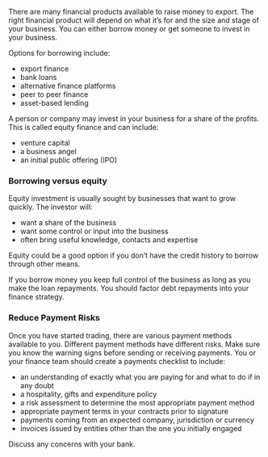 There are many financial products available to raise money to export. The right financial product will depend on what it&rsquo;s for and the size and stage of your business. You can either borrow money or get someone to invest in your business.

Options for borrowing include:

* export finance
* bank loans
* alternative finance platforms
* peer to peer finance
* asset-based lending

A person or company may invest in your business for a share of the profits. This is called equity finance and can include:

* venture capital
* a business angel
* an initial public offering (IPO)

### Borrowing versus equity

Equity investment is usually sought by businesses that want to grow quickly. The investor will:

* want a share of the business
* want some control or input into the business
* often bring useful knowledge, contacts and expertise

Equity could be a good option if you don&rsquo;t have the credit history to borrow through other means.

If you borrow money you keep full control of the business as long as you make the loan repayments. You should factor debt repayments into your finance strategy.

### Reduce Payment Risks

Once you have started trading, there are various payment methods available to you. Different payment methods have different risks. Make sure you know the warning signs before sending or receiving payments. You or your finance team should create a payments checklist to include:

* an understanding of exactly what you are paying for and what to do if in any doubt
* a hospitality, gifts and expenditure policy
* a risk assessment to determine the most appropriate payment method
* appropriate payment terms in your contracts prior to signature
* payments coming from an expected company, jurisdiction or currency
* invoices issued by entities other than the one you initially engaged

Discuss any concerns with your bank.
